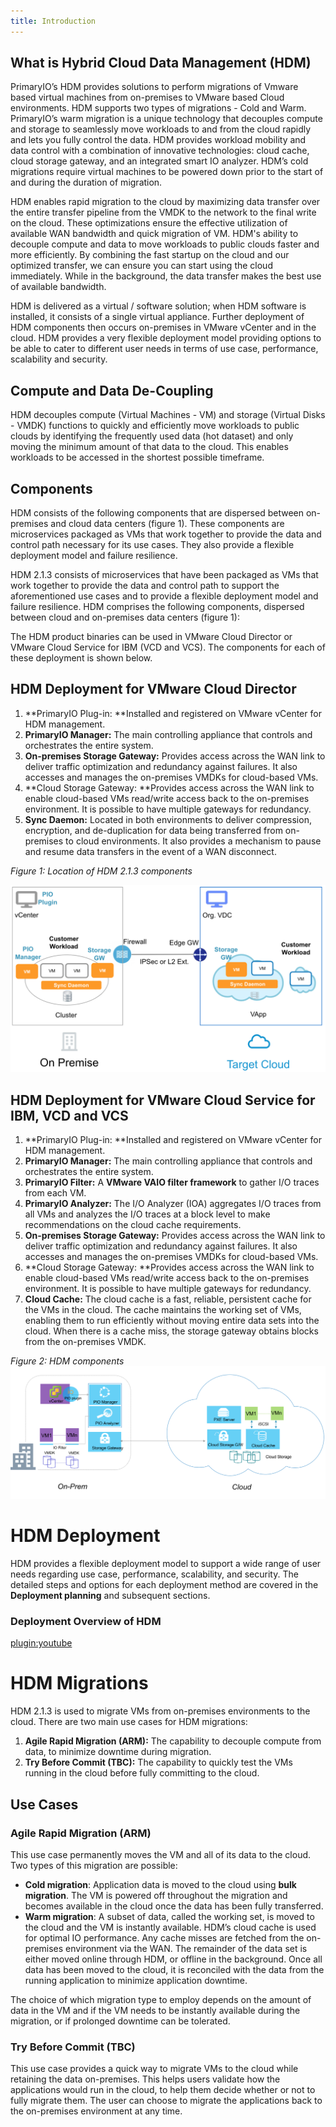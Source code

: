 ```yaml
---
title: Introduction
---
```


## What is Hybrid Cloud Data Management (HDM)

PrimaryIO’s HDM provides solutions to perform migrations of Vmware based virtual machines from on-premises to VMware based Cloud environments. HDM supports two types of migrations - Cold and Warm. PrimaryIO’s warm migration is a unique technology that decouples compute and storage to seamlessly move workloads to and from the cloud rapidly and lets you fully control the data. HDM provides workload mobility and data control with a combination of innovative technologies: cloud cache, cloud storage gateway, and an integrated smart IO analyzer. HDM’s cold migrations require virtual machines to be powered down prior to the start of and during the duration of migration. 

HDM enables rapid migration to the cloud by maximizing data transfer over the entire transfer pipeline from the VMDK to the network to the final write on the cloud. These optimizations ensure the effective utilization of available WAN bandwidth and quick migration of VM. HDM's ability to decouple compute and data to move workloads to public clouds faster and more efficiently. By combining the fast startup on the cloud and our optimized transfer, we can ensure you can start using the cloud immediately. While in the background, the data transfer makes the best use of available bandwidth. 

HDM is delivered as a virtual / software solution; when HDM software is installed, it consists of a single virtual appliance. Further deployment of HDM components then occurs on-premises in VMware vCenter and in the cloud. HDM provides a very flexible deployment model providing options to be able to cater to different user needs in terms of use case, performance, scalability and security.



## Compute and Data De-Coupling

HDM decouples compute (Virtual Machines - VM) and storage (Virtual Disks - VMDK) functions to quickly and efficiently move workloads to public clouds by identifying the frequently used data (hot dataset) and only moving the minimum amount of that data to the cloud. This enables workloads to be accessed in the shortest possible timeframe.

## Components

HDM consists of the following components that are dispersed between on-premises and cloud data centers (figure 1). These components are microservices packaged as VMs that work together to provide the data and control path necessary for its use cases. They also provide a flexible deployment model and failure resilience.

HDM 2.1.3 consists of microservices that have been packaged as VMs that work together to provide the data and control path to support the aforementioned use cases and to provide a flexible deployment model and failure resilience. HDM comprises the following components, dispersed between cloud and on-premises data centers (figure 1): 

The HDM product binaries can be used in VMware Cloud Director or VMware Cloud Service for IBM (VCD and VCS). The components for each of these deployment is shown below.

## HDM Deployment for VMware Cloud Director

1. **PrimaryIO Plug-in: **Installed and registered on VMware vCenter for HDM management.
2. **PrimaryIO Manager:** The main controlling appliance that controls and orchestrates the entire system.
3. **On-premises Storage Gateway:** Provides access across the WAN link to deliver traffic optimization and redundancy against failures. It also accesses and manages the on-premises VMDKs for cloud-based VMs.
4. **Cloud Storage Gateway: **Provides access across the WAN link to enable cloud-based VMs read/write access back to the on-premises environment. It is possible to have multiple gateways for redundancy.
5. **Sync Daemon:** Located in both environments to deliver compression, encryption, and de-duplication for data being transferred from on-premises to cloud environments. It also provides a mechanism to pause and resume data transfers in the event of a WAN disconnect.

_Figure 1: Location of HDM 2.1.3 components_

![alt_text](images/image8.png?classes=content-img "image_tooltip")

## HDM Deployment for VMware Cloud Service for IBM, VCD and VCS

1. **PrimaryIO Plug-in: **Installed and registered on VMware vCenter for HDM management.
2. **PrimaryIO Manager:** The main controlling appliance that controls and orchestrates the entire system.
3. **PrimaryIO Filter:** A **VMware VAIO filter framework** to gather I/O traces from each VM.
4. **PrimaryIO Analyzer:** The I/O Analyzer (IOA) aggregates I/O traces from all VMs and analyzes the I/O traces at a block level to make recommendations on the cloud cache requirements.
5. **On-premises Storage Gateway:** Provides access across the WAN link to deliver traffic optimization and redundancy against failures. It also accesses and manages the on-premises VMDKs for cloud-based VMs.
6. **Cloud Storage Gateway: **Provides access across the WAN link to enable cloud-based VMs read/write access back to the on-premises environment. It is possible to have multiple gateways for redundancy.
7. **Cloud Cache:** The cloud cache is a fast, reliable, persistent cache for the VMs in the cloud. The cache maintains the working set of VMs, enabling them to run efficiently without moving entire data sets into the cloud. When there is a cache miss, the storage gateway obtains blocks from the on-premises VMDK.

_Figure 2: HDM components_
![alt_text](images/image54.png?classes=content-img "image_tooltip")
 
# HDM Deployment

HDM provides a flexible deployment model to support a wide range of user needs regarding use case, performance, scalability, and security. The detailed steps and options for each deployment method are covered in the **Deployment planning** and subsequent sections. 

### Deployment Overview of HDM
[plugin:youtube](https://youtu.be/BtpGR64wLGQ)


# HDM Migrations

HDM 2.1.3 is used to migrate VMs from on-premises environments to the cloud. There are two main use cases for HDM migrations:

1. **Agile Rapid Migration (ARM):** The capability to decouple compute from data, to minimize downtime during migration.
2. **Try Before Commit (TBC):** The capability to quickly test the VMs running in the cloud before fully committing to the cloud.

## Use Cases

### Agile Rapid Migration (ARM)

This use case permanently moves the VM and all of its data to the cloud. Two types of this migration are possible:

*   **Cold migration**: Application data is moved to the cloud using **bulk migration**. The VM is powered off throughout the migration and becomes available in the cloud once the data has been fully transferred. 
*   **Warm migration**: A subset of data, called the working set, is moved to the cloud and the VM is instantly available. HDM’s cloud cache is used for optimal IO performance. Any cache misses are fetched from the on-premises environment via the WAN. The remainder of the data set is either moved online through HDM, or offline in the background. Once all data has been moved to the cloud, it is reconciled with the data from the running application to minimize application downtime.

The choice of which migration type to employ depends on the amount of data in the VM and if the VM needs to be instantly available during the migration, or if prolonged downtime can be tolerated.


### Try Before Commit (TBC)

This use case provides a quick way to migrate VMs to the cloud while retaining the data on-premises. This helps users validate how the applications would run in the cloud, to help them decide whether or not to fully migrate them. The user can choose to migrate the applications back to the on-premises environment at any time.


